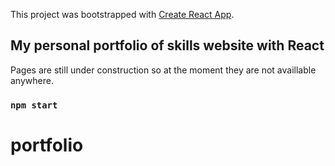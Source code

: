 This project was bootstrapped with [Create React App](https://github.com/facebook/create-react-app).

## My personal portfolio of skills website with React

Pages are still under construction so at the moment they are not availlable anywhere.

### `npm start`

# portfolio
